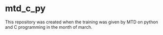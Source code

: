 # mtd_c_py
This repository was created when the training was given by MTD on python and C programming in the month of march.

